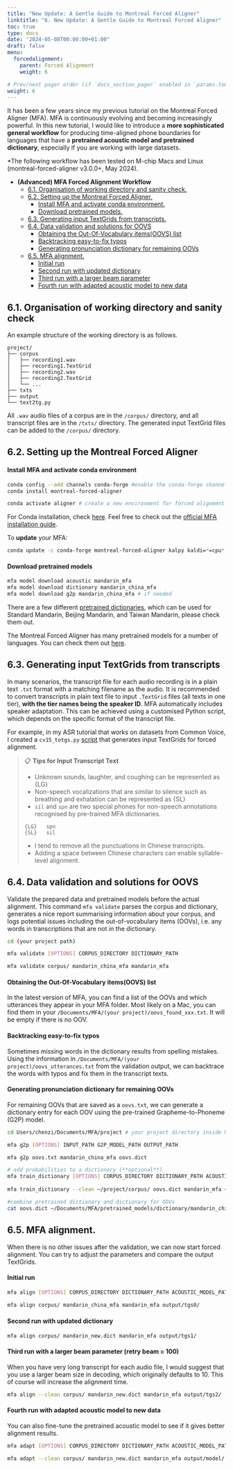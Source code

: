 ```yaml
---
title: "New Update: A Gentle Guide to Montreal Forced Aligner"
linktitle: "6. New Update: A Gentle Guide to Montreal Forced Aligner"
toc: true
type: docs
date: "2024-05-08T00:00:00+01:00"
draft: false
menu:
  forcedalignment:
    parent: Forced Alignment
    weight: 6

# Prev/next pager order (if `docs_section_pager` enabled in `params.toml`)
weight: 6
---
```


It has been a few years since my previous tutorial on the Montreal Forced Aligner (MFA). MFA is continuously evolving and becoming increasingly powerful. In this new tutorial, I would like to introduce a **more sophisticated general workflow** for producing time-aligned phone boundaries for languages that have a **pretrained acoustic model and pretrained dictionary**, especially if you are working with large datasets. 

*The following workflow has been tested on M-chip Macs and Linux (montreal-forced-aligner v3.0.0+, May 2024).

- **(Advanced) MFA Forced Alignment Workflow**
    - [6.1. Organisation of working directory and sanity check.](#61-organisation-of-working-directory-and-sanity-check)
    - [6.2. Setting up the Montreal Forced Aligner.](#62-setting-up-the-montreal-forced-aligner)
      - [Install MFA and activate conda environment.](#install-mfa-and-activate-conda-environment)
      - [Download pretrained models.](#download-pretrained-models)
    - [6.3. Generating input TextGrids from transcripts.](#63-generating-input-textgrids-from-transcripts)
    - [6.4. Data validation and solutions for OOVS](#64-data-validation-and-solutions-for-oovs)
      - [Obtaining the Out-Of-Vocabulary items(OOVS) list](#obtaining-the-out-of-vocabulary-itemsoovs-list)
      - [Backtracking easy-to-fix typos](#backtracking-easy-to-fix-typos)
      - [Generating pronunciation dictionary for remaining OOVs](#generating-pronunciation-dictionary-for-remaining-oovs)
    - [6.5. MFA alignment.](#65-mfa-alignment)
      - [Initial run](#initial-run)
      - [Second run with updated dictionary](#second-run-with-updated-dictionary)
      - [Third run with a larger beam parameter](#third-run-with-a-larger-beam-parameter)
      - [Fourth run with adapted acoustic model to new data](#fourth-run-with-adapted-acoustic-model-to-new-data)


## 6.1. Organisation of working directory and sanity check

An example structure of the working directory is as follows.

   ```
   project/
   ├── corpus
   │   ├── recording1.wav
   │   ├── recording1.TextGrid
   │   ├── recording2.wav
   │   ├── recording2.TextGrid
   │   └── ...
   ├── txts
   ├── output   
   └── text2tg.py
   ```

All `.wav` audio files of a corpus are in the `/corpus/` directory, and all transcript files are in the `/txts/` directory. The generated input TextGrid files can be added to the `/corpus/` directory.

## 6.2. Setting up the Montreal Forced Aligner

#### Install MFA and activate conda environment

   ```bash
   conda config --add channels conda-forge #enable the conda-forge channel by default 
   conda install montreal-forced-aligner
   
   conda activate aligner # create a new environment for forced alignment
   ```
   
For Conda installation, check [here](https://docs.conda.io/projects/conda/en/latest/user-guide/install/index.html). 
Feel free to check out the [official MFA installation guide](https://montreal-forced-aligner.readthedocs.io/en/latest/installation.html).

To **update** your MFA:
   ```bash
   conda update -c conda-forge montreal-forced-aligner kalpy kaldi=*=cpu* --update-deps
   ```

#### Download pretrained models

   ```bash
   mfa model download acoustic mandarin_mfa
   mfa model download dictionary mandarin_china_mfa
   mfa model download g2p mandarin_china_mfa # if needed
   ```

There are a few different [pretrained dictionaries](https://mfa-models.readthedocs.io/en/latest/dictionary/Mandarin/index.html), which can be used for Standard Mandarin, Beijing Mandarin, and Taiwan Mandarin, please check them out.

The Montreal Forced Aligner has many pretrained models for a number of languages. You can check them out [here](https://mfa-models.readthedocs.io/en/latest/).

## 6.3. Generating input TextGrids from transcripts

In many scenarios, the transcript file for each audio recording is in a plain text `.txt` format with a matching filename as the audio. It is recommended to convert transcripts in plain text file to input `.TextGrid` files (all texts in one tier), **with the tier names being the speaker ID**. MFA automatically includes speaker adaptation. This can be achieved using a customised Python script, which depends on the specific format of the transcript file.

For example, in my ASR tutorial that works on datasets from Common Voice, I created a `cv15_totgs.py` [script](https://chenzixu.rbind.io/resources/3asr/sr4/#432-transcripts-preparation-initial-textgrids) that generates input TextGrids for forced alignment.


   > :clipboard:  **Tips for Input Transcript Text** 
   >
   > - Unknown sounds, laughter, and coughing can be represented as {LG}
   > - Non-speech vocalizations that are similar to silence such as breathing and exhalation can be represented as {SL}
   > - `sil` and `spn` are two special phones for non-speech annotations recognised by pre-trained MFA dictionaries.
   > ```
   > {LG}   spn
   > {SL}   sil
   >```
   > - I tend to remove all the punctuations in Chinese transcripts.
   > - Adding a space between Chinese characters can enable syllable-level alignment.


## 6.4. Data validation and solutions for OOVS

Validate the prepared data and pretrained models before the actual alignment. This command `mfa validate` parses the corpus and dictionary, generates a nice report summarising information about your corpus, and logs potential issues including the out-of-vocabulary items (OOVs), i.e. any words in transcriptions that are not in the dictionary.

   ```bash
   cd (your project path)
   
   mfa validate [OPTIONS] CORPUS_DIRECTORY DICTIONARY_PATH
   
   mfa validate corpus/ mandarin_china_mfa mandarin_mfa
   ```

#### Obtaining the Out-Of-Vocabulary items(OOVS) list

In the latest version of MFA, you can find a list of the OOVs and which utterances they appear in your MFA folder. Most likely on a Mac, you can find them in your `/Documents/MFA/(your project)/oovs_found_xxx.txt`. It will be empty if there is no OOV.

#### Backtracking easy-to-fix typos

Sometimes missing words in the dictionary results from spelling mistakes. Using the information in `/Documents/MFA/(your project)/oovs_utterances.txt` from the validation output, we can backtrace the words with typos and fix them in the transcript texts.

#### Generating pronunciation dictionary for remaining OOVs

For remaining OOVs that are saved as a `oovs.txt`, we can generate a dictionary entry for each OOV using the pre-trained Grapheme-to-Phoneme (G2P) model.

   ```bash
   cd Users/chenzi/Documents/MFA/project # your project directory inside MFA directory
   
   mfa g2p [OPTIONS] INPUT_PATH G2P_MODEL_PATH OUTPUT_PATH
   
   mfa g2p oovs.txt mandarin_china_mfa oovs.dict

   # add probabilities to a dictionary (**optional**)
   mfa train_dictionary [OPTIONS] CORPUS_DIRECTORY DICTIONARY_PATH ACOUSTIC_MODEL_PATH OUTPUT_DIRECTORY
                     
   mfa train_dictionary --clean ~/project/corpus/ oovs.dict mandarin_mfa ~/project/
   
   #combine pretrained dictionary and dictionary for OOVs
   cat oovs.dict ~/Documents/MFA/pretrained_models/dictionary/mandarin_china_mfa.dict > ~/project/mandarin_new.dict
   ```

## 6.5. MFA alignment.

When there is no other issues after the validation, we can now start forced alignment. You can try to adjust the parameters and compare the output TextGrids.

#### Initial run

   ```bash
   mfa align [OPTIONS] CORPUS_DIRECTORY DICTIONARY_PATH ACOUSTIC_MODEL_PATH OUTPUT_DIRECTORY
          
   mfa align corpus/ mandarin_china_mfa mandarin_mfa output/tgs0/
   ```

#### Second run with updated dictionary
   
   ```bash
   mfa align corpus/ mandarin_new.dict mandarin_mfa output/tgs1/
   ```

#### Third run with a larger beam parameter (retry beam = 100)

When you have very long transcript for each audio file, I would suggest that you use a larger beam size in decoding, which originally defaults to 10. This of course will increase the alignment time.

   ```bash
   mfa align --clean corpus/ mandarin_new.dict mandarin_mfa output/tgs2/ --beam 100
   ```

#### Fourth run with adapted acoustic model to new data

You can also fine-tune the pretrained acoustic model to see if it gives better alignment results.

   ```bash
   mfa adapt [OPTIONS] CORPUS_DIRECTORY DICTIONARY_PATH ACOUSTIC_MODEL_PATH OUTPUT_MODEL_PATH
   
   mfa adapt --clean corpus/ mandarin_new.dict mandarin_mfa output/model/ output/tgs3/ --beam 100
   ```





